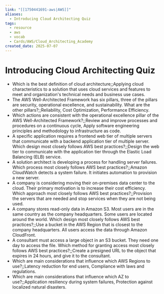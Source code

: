 ```yaml
---
link: "[[1750441691-aws|AWS]]"
aliases:
  - Introducing Cloud Architecting Quiz
tags:
  - resource
  - aws
  - vocab
  - Cards/AWS/Cloud_Architecting_Academy
created_date: 2025-07-07
---
```

# Introducing Cloud Architecting Quiz
- Which is the best definition of cloud architecture;;Applying cloud characteristics to a solution that uses cloud services and features to meet and organization's technical needs and business use cases.
- The AWS Well-Architected Framework has six pillars, three of the pillars are security, operational excellence, and sustainability. What are the other pillars?;;Reliability, Cost Optimization, Performance Efficiency.
- Which actions are consistent with the operational excellence pillar of the AWS Well-Architected Framework?;;Review and improve processes and procedures on a continuous cycle, Apply software engineering principles and methodology to infrastructure as code.
- A specific application requires a frontend web tier of multiple servers that communicate with a backend application tier of multiple server. Which design most closely follows AWS best practices?;;Design the web tier to communicate with the application tier through the Elastic Load Balancing (ELB) service.
- A solution architect is developing a process for handling server failures. Which process most closely follows AWS best practices?;;Amazon CloudWatch detects a system failure. It initiates automation to provision a new server.
- A company is considering moving their on-premises data center to the cloud. Their primary motivation is to increase their cost efficiency. Which approach most closely follows AWS best practices?;;Provision the servers that are needed and stop services when they are not being used.
- A company stores read-only data in Amazon S3. Most users are in the same country as the company headquarters. Some users are located around the world. Which design most closely follows AWS best practices?;;Use a bucket in the AWS Region that is closest to the company headquarters. All users access the data through Amazon CloudFront.
- A consultant must access a large object in an S3 bucket. They need one day to access the file. Which method for granting access most closely follows AWS best practices?;;Create a presigned URL to the object that expires in 24 hours, and give it to the consultant.
- Which are main considerations that influence which AWS Regions to use?;;Latency reduction for end users, Compliance with laws and regulations.
- Which are main considerations that influence which AZ to use?;;Application resiliency during system failures, Protection against localized natural disasters.

